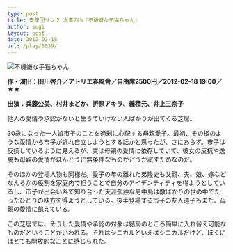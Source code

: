 ```yaml
---
type: post
title: 青年団リンク 水素74%『不機嫌な子猫ちゃん』
author: sugi
layout: post
date: 2012-02-18
url: /play/3039/
---
```

<img src="http://i2.wp.com/asharpminor.com/wp-content/uploads/2012/02/fukigen.jpeg?resize=170%2C240" alt="不機嫌な子猫ちゃん" title="不機嫌な子猫ちゃん" class="alignleft size-full wp-image-3040" data-recalc-dims="1" />

**作・演出：田川啓介／アトリエ春風舎／自由席2500円／2012-02-18 19:00／★★**

**出演：兵藤公美、村井まどか、折原アキラ、義積元、井上三奈子**

他人の愛情や承認がないと生きていけない人ばかりが出てくる芝居。

30歳になった一人娘市子のことを過剰に心配する母親愛子。最初、その檻のような愛情から市子が逃れ自立しようとする話かと思ったが、さにあらず。市子は反抗しているように見えるが、実は母親の愛情に依存していて、彼女の反抗や逸脱も母親の愛情がほんとうに無条件なものかどうか試すためなのだ。

そのほかの登場人物も同様だ。愛子の年の離れた弟隆史も父親、夫、娘、嫁などなんらかの役割を家庭内で担うことで自分のアイデンティティを得ようとしているし、市子が出会い系で知り合った天涯孤独な男中島は敵ばかりの世の中でたったひとりの味方を得ようとしている。後半登場する市子の友人道子もまた、母親の愛情に飢えている。

この芝居では、そうした愛情や承認の対象は結局のところ簡単に入れ替え可能なものだということがいわれる。それはシニカルといえばシニカルだけど、ぼくにはとても開放的なことに感じられた。
